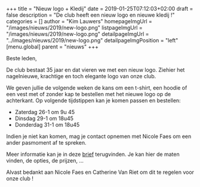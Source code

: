 +++
title = "Nieuw logo + Kledij"
date = 2019-01-25T07:12:03+02:00
draft = false
description = "De club heeft een nieuw logo en nieuwe kledij !"
categories = []
author = "Kim Lauwers"
homepageImgUrl = "/images/nieuws/2019/new-logo.png"
listpageImgUrl = "/images/nieuws/2019/new-logo.png"
detailpageImgUrl = "../images/nieuws/2019/new-logo.png"
detailpageImgPosition = "left"
[menu.global]
    parent = "nieuws"
+++

Beste leden,

De club bestaat 35 jaar en dat vieren we met een nieuw logo. Ziehier het nagelnieuwe, krachtige en
toch elegante logo van onze club.

We geven jullie de volgende weken de kans om een t-shirt, een hoodie of een vest met of zonder kap te
bestellen met het nieuwe logo op de achterkant.
Op volgende tijdstippen kan je komen passen en bestellen:

* Zaterdag 26-1 om 9u 45
* Dinsdag 29-1 om 18u45
* Donderdag 31-1 om 18u45

Indien je niet kan komen, mag je contact opnemen met Nicole Faes om een ander pasmoment af te spreken.

Meer informatie kan je in deze [brief](https://www.invictokeerbergen.be/files/prijslijst_kledij.pdf) terugvinden. Je kan hier de maten vinden, de opties, de prijzen, ...

Alvast bedankt aan Nicole Faes en Catherine Van Riet om dit te regelen voor onze club !